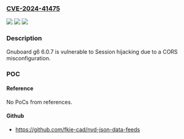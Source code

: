### [CVE-2024-41475](https://cve.mitre.org/cgi-bin/cvename.cgi?name=CVE-2024-41475)
![](https://img.shields.io/static/v1?label=Product&message=n%2Fa&color=blue)
![](https://img.shields.io/static/v1?label=Version&message=n%2Fa&color=blue)
![](https://img.shields.io/static/v1?label=Vulnerability&message=n%2Fa&color=brighgreen)

### Description

Gnuboard g6 6.0.7 is vulnerable to Session hijacking due to a CORS misconfiguration.

### POC

#### Reference
No PoCs from references.

#### Github
- https://github.com/fkie-cad/nvd-json-data-feeds

